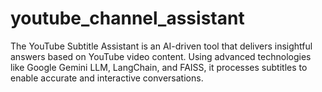 # youtube_channel_assistant
 The YouTube Subtitle Assistant is an AI-driven tool that delivers insightful answers based on YouTube video content. Using advanced technologies like Google Gemini LLM, LangChain, and FAISS, it processes subtitles to enable accurate and interactive conversations.
